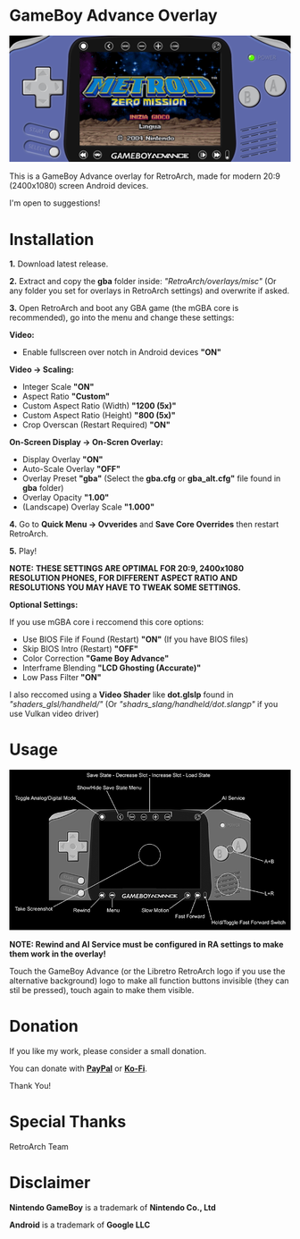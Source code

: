 # GameBoy Advance Overlay

![My Image](ow.jpg)

This is a GameBoy Advance overlay for RetroArch, made for modern 20:9 (2400x1080) screen Android devices.

I'm open to suggestions!

# Installation

<b>1.</b> Download latest release.

<b>2.</b> Extract and copy the <b>gba</b> folder inside: 
<i>"RetroArch/overlays/misc"</i> (Or any folder you set for overlays in RetroArch settings) and overwrite if asked.

<b>3.</b> Open RetroArch and boot any GBA game (the mGBA core is recommended), go into the menu and change these settings:

<b>Video:</b>
- Enable fullscreen over notch in Android devices <b>"ON"</b>

<b>Video -> Scaling:</b>
- Integer Scale <b>"ON"</b>
- Aspect Ratio <b>"Custom"</b>
- Custom Aspect Ratio (Width) <b>"1200 (5x)"</b>
- Custom Aspect Ratio (Height) <b>"800 (5x)"</b>
- Crop Overscan (Restart Required) <b>"ON"</b>

<b>On-Screen Display -> On-Scren Overlay:</b>
- Display Overlay <b>"ON"</b>
- Auto-Scale Overlay <b>"OFF"</b>
- Overlay Preset <b>"gba"</b> (Select the <b>gba.cfg</b> or <b>gba_alt.cfg"</b> file found in <b>gba</b> folder)
- Overlay Opacity <b>"1.00"</b>
- (Landscape) Overlay Scale <b>"1.000"</b>
  
<b>4.</b> Go to <b>Quick Menu -> Ovverides</b> and <b>Save Core Overrides</b> then restart RetroArch.
 
<b>5.</b> Play!

<b>NOTE:</b>
<b>THESE SETTINGS ARE OPTIMAL FOR 20:9, 2400x1080 RESOLUTION PHONES, FOR DIFFERENT ASPECT RATIO AND RESOLUTIONS YOU MAY HAVE TO TWEAK SOME SETTINGS.</b>
  
<b>Optional Settings:</b>
  
If you use mGBA core i reccomend this core options:
- Use BIOS File if Found (Restart) <b>"ON"</b> (If you have BIOS files)
- Skip BIOS Intro (Restart) <b>"OFF"</b>
- Color Correction <b>"Game Boy Advance"</b>
- Interframe Blending <b>"LCD Ghosting (Accurate)"</b>
- Low Pass Filter <b>"ON"</b>
  
I also reccomed using a <b>Video Shader</b> like <b>dot.glslp</b> found in <i>"shaders_glsl/handheld/"</i> (Or <i>"shadrs_slang/handheld/dot.slangp"</i> if you use Vulkan video driver)

# Usage

![My Image](usage.png)

<b>NOTE: Rewind and AI Service must be configured in RA settings to make them work in the overlay!</b>

Touch the GameBoy Advance (or the Libretro RetroArch logo if you use the alternative background) logo to make all function buttons invisible (they can stil be pressed), touch again to make them visible.

# Donation
If you like my work, please consider a small donation.

You can donate with <a href="https://paypal.me/maestrosistema?country.x=IT&locale.x=it_IT"><b>PayPal</b></a> or <a href="https://ko-fi.com/maestrosistema"><b>Ko-Fi</b></a>.

Thank You!

# Special Thanks
RetroArch Team

# Disclaimer
<b>Nintendo GameBoy</b> is a trademark of <b>Nintendo Co., Ltd</b>

<b>Android</b> is a trademark of <b>Google LLC</b>
